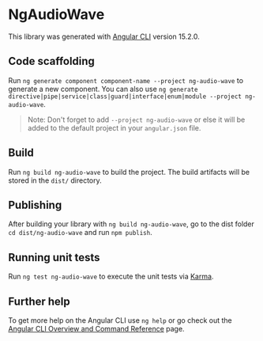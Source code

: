 # NgAudioWave

This library was generated with [Angular CLI](https://github.com/angular/angular-cli) version 15.2.0.

## Code scaffolding

Run `ng generate component component-name --project ng-audio-wave` to generate a new component. You can also use `ng generate directive|pipe|service|class|guard|interface|enum|module --project ng-audio-wave`.
> Note: Don't forget to add `--project ng-audio-wave` or else it will be added to the default project in your `angular.json` file. 

## Build

Run `ng build ng-audio-wave` to build the project. The build artifacts will be stored in the `dist/` directory.

## Publishing

After building your library with `ng build ng-audio-wave`, go to the dist folder `cd dist/ng-audio-wave` and run `npm publish`.

## Running unit tests

Run `ng test ng-audio-wave` to execute the unit tests via [Karma](https://karma-runner.github.io).

## Further help

To get more help on the Angular CLI use `ng help` or go check out the [Angular CLI Overview and Command Reference](https://angular.io/cli) page.
